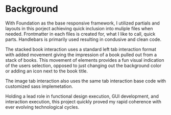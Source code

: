 <h1>Background</h1>

<p>With Foundation as the base responsive framework, I utilized partials and layouts in this porject achieving quick inclusion into muliple files when needed. Frontmatter in each files is created for, what I like to call, quick parts. Handlebars is primarily used resulting in condusive and clean code.</p>
<p>The stacked book interaction uses a standard left tab interaction format with added movement giving the impression of a book pulled out from a stack of books. This movement of elements provides a fun visual indication of the users selection, opposed to just changing out the background color or adding an icon next to the book title.</p>
<p>The image tab interaction also uses the same tab interaction base code with customized sass implemetation.</p>
<p>Holding a lead role in functional design execution, GUI development, and interaction execution, this project quickly proved my rapid coherence with ever evolving technological cycles.</p>
